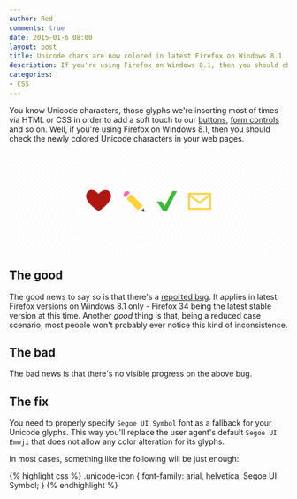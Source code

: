 ```yaml
---
author: Red
comments: true
date: 2015-01-6 08:00
layout: post
title: Unicode chars are now colored in latest Firefox on Windows 8.1
description: If you're using Firefox on Windows 8.1, then you should check the newly colored Unicode characters in your web pages.
categories:
- CSS
---
```


You know Unicode characters, those glyphs we're inserting most of times via HTML or CSS in order to add a soft touch to our [buttons](http://red-team-design.com/wp-content/uploads/2011/09/awesome-css3-buttons.html), [form controls](http://red-team-design.com/wp-content/uploads/2014/11/custom-form-controls.html) and so on. Well, if you're using Firefox on Windows 8.1, then you should check the newly colored Unicode characters in your web pages.

![Colored Unicode characters](/wp-content/uploads/2015/01/colored-unicodes.png)

<!-- more -->

## The good

The good news to say so is that there's a [reported bug](https://bugzilla.mozilla.org/show_bug.cgi?id=1054780). It applies in latest Firefox versions on Windows 8.1 only - Firefox 34 being the latest stable version at this time. Another *good* thing is that, being a reduced case scenario, most people won't probably ever notice this kind of inconsistence.

## The bad

The bad news is that there's no visible progress on the above bug.

## The fix

You need to properly specify `Segoe UI Symbol` font as a fallback for your Unicode glyphs. This way you'll replace the user agent's default `Segoe UI Emoji` that does not allow any color alteration for its glyphs.

In most cases, something like the following will be just enough:

{% highlight css %}
.unicode-icon {
  font-family: arial, helvetica, Segoe UI Symbol;
}
{% endhighlight %}